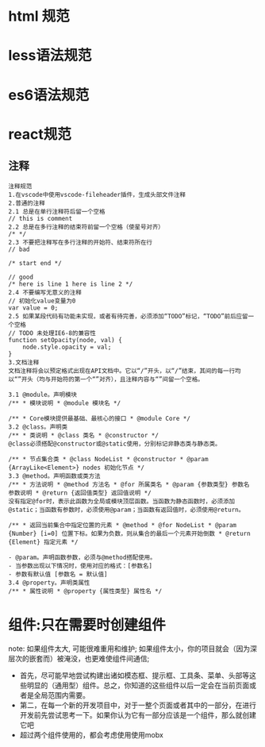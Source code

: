# html 规范

# less语法规范



# es6语法规范



# react规范



## 注释

```none
注释规范
1.在vscode中使用vscode-fileheader插件，生成头部文件注释
2.普通的注释
2.1 总是在单行注释符后留一个空格
// this is comment
2.2 总是在多行注释的结束符前留一个空格（使星号对齐）
/* */
2.3 不要把注释写在多行注释的开始符、结束符所在行
// bad

/* start end */

// good
/* here is line 1 here is line 2 */
2.4 不要编写无意义的注释
// 初始化value变量为0
var value = 0;
2.5 如果某段代码有功能未实现，或者有待完善，必须添加“TODO”标记，“TODO”前后应留一个空格
// TODO 未处理IE6-8的兼容性
function setOpacity(node, val) {
    node.style.opacity = val;
}
3.文档注释
文档注释将会以预定格式出现在API文档中。它以“/”开头，以“/”结束，其间的每一行均以“”开头（均与开始符的第一个“”对齐），且注释内容与“”间留一个空格。

3.1 @module。声明模块
/** * 模块说明 * @module 模块名 */

/** * Core模块提供最基础、最核心的接口 * @module Core */
3.2 @class。声明类
/** * 类说明 * @class 类名 * @constructor */
@class必须搭配@constructor或@static使用，分别标记非静态类与静态类。

/** * 节点集合类 * @class NodeList * @constructor * @param {ArrayLike<Element>} nodes 初始化节点 */
3.3 @method。声明函数或类方法
/** * 方法说明 * @method 方法名 * @for 所属类名 * @param {参数类型} 参数名 参数说明 * @return {返回值类型} 返回值说明 */
没有指定@for时，表示此函数为全局或模块顶层函数。当函数为静态函数时，必须添加@static；当函数有参数时，必须使用@param；当函数有返回值时，必须使用@return。

/** * 返回当前集合中指定位置的元素 * @method * @for NodeList * @param {Number} [i=0] 位置下标。如果为负数，则从集合的最后一个元素开始倒数 * @return {Element} 指定元素 */

- @param。声明函数参数，必须与@method搭配使用。
- 当参数出现以下情况时，使用对应的格式：[参数名]
- 参数有默认值 [参数名 = 默认值]
3.4 @property。声明类属性
/** * 属性说明 * @property {属性类型} 属性名 */
```

# 组件:只在需要时创建组件

note: 如果组件太大, 可能很难重用和维护; 如果组件太小，你的项目就会（因为深层次的嵌套而）被淹没，也更难使组件间通信;

- 首先，尽可能早地尝试构建出诸如模态框、提示框、工具条、菜单、头部等这些明显的（通用型）组件。总之，你知道的这些组件以后一定会在当前页面或者是全局范围内需要。
- 第二，在每一个新的开发项目中，对于一整个页面或者其中的一部分，在进行开发前先尝试思考一下。如果你认为它有一部分应该是一个组件，那么就创建它吧
- 超过两个组件使用的，都会考虑使用使用mobx

